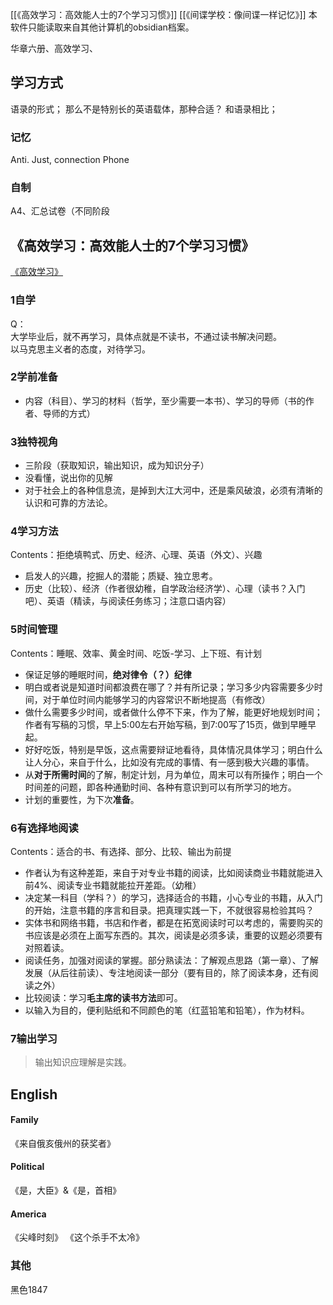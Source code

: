 [[《高效学习：高效能人士的7个学习习惯》]]
[[《间谍学校：像间谍一样记忆》]]
本软件只能读取来自其他计算机的obsidian档案。

华章六册、高效学习、
## 学习方式
语录的形式；
那么不是特别长的英语载体，那种合适？
和语录相比；
### 记忆
Anti. Just, connection
Phone
### 自制
A4、汇总试卷（不同阶段

## 《高效学习：高效能人士的7个学习习惯》
[《高效学习》](《高效学习》.canvas)

### 1自学

Q：  
大学毕业后，就不再学习，具体点就是不读书，不通过读书解决问题。  
以马克思主义者的态度，对待学习。

### 2学前准备

- 内容（科目）、学习的材料（哲学，至少需要一本书）、学习的导师（书的作者、导师的方式）

### 3独特视角

- 三阶段（获取知识，输出知识，成为知识分子）
- 没看懂，说出你的见解
- 对于社会上的各种信息流，是掉到大江大河中，还是乘风破浪，必须有清晰的认识和可靠的方法论。

### 4学习方法

Contents：拒绝填鸭式、历史、经济、心理、英语（外文）、兴趣

- 启发人的兴趣，挖掘人的潜能；质疑、独立思考。
- 历史（比较）、经济（作者很幼稚，自学政治经济学）、心理（读书？入门吧）、英语（精读，与阅读任务练习；注意口语内容）

### 5时间管理

Contents：睡眠、效率、黄金时间、吃饭-学习、上下班、有计划

- 保证足够的睡眠时间，**绝对律令（？）纪律**
- 明白或者说是知道时间都浪费在哪了？并有所记录；学习多少内容需要多少时间，对于单位时间内能够学习的内容常识不断地提高（有修改）
- 做什么需要多少时间，或者做什么停不下来，作为了解，能更好地规划时间；作者有写稿的习惯，早上5:00左右开始写稿，到7:00写了15页，做到早睡早起。
- 好好吃饭，特别是早饭，这点需要辩证地看待，具体情况具体学习；明白什么让人分心，来自于什么，比如没有完成的事情、有一感到极大兴趣的事情。
- 从**对于所需时间**的了解，制定计划，月为单位，周末可以有所操作；明白一个时间差的问题，即各种通勤时间、各种有意识到可以有所学习的地方。
- 计划的重要性，为下次**准备**。

### 6有选择地阅读

Contents：适合的书、有选择、部分、比较、输出为前提

- 作者认为有这种差距，来自于对专业书籍的阅读，比如阅读商业书籍就能进入前4%、阅读专业书籍就能拉开差距。（幼稚）
- 决定某一科目（学科？）的学习，选择适合的书籍，小心专业的书籍，从入门的开始，注意书籍的序言和目录。把真理实践一下，不就很容易检验其吗？
- 实体书和网络书籍，书店和作者，都是在拓宽阅读时可以考虑的，需要购买的书应该是必须在上面写东西的。其次，阅读是必须多读，重要的议题必须要有对照着读。
- 阅读任务，加强对阅读的掌握。部分熟读法：了解观点思路（第一章）、了解发展（从后往前读）、专注地阅读一部分（要有目的，除了阅读本身，还有阅读之外）
- 比较阅读：学习**毛主席的读书方法**即可。
- 以输入为目的，便利贴纸和不同颜色的笔（红蓝铅笔和铅笔），作为材料。

### 7输出学习

> 输出知识应理解是实践。
## English
#### Family
《来自俄亥俄州的获奖者》

#### Political
《是，大臣》&《是，首相》
#### America
《尖峰时刻》
《这个杀手不太冷》

### 其他
黑色1847

